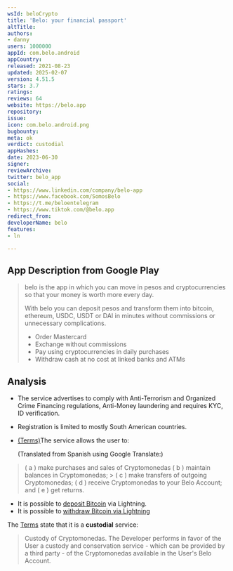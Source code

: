 ```yaml
---
wsId: beloCrypto
title: 'Belo: your financial passport'
altTitle: 
authors:
- danny
users: 1000000
appId: com.belo.android
appCountry: 
released: 2021-08-23
updated: 2025-02-07
version: 4.51.5
stars: 3.7
ratings: 
reviews: 64
website: https://belo.app
repository: 
issue: 
icon: com.belo.android.png
bugbounty: 
meta: ok
verdict: custodial
appHashes: 
date: 2023-06-30
signer: 
reviewArchive: 
twitter: belo_app
social:
- https://www.linkedin.com/company/belo-app
- https://www.facebook.com/SomosBelo
- https://t.me/beloentelegram
- https://www.tiktok.com/@belo.app
redirect_from: 
developerName: belo
features:
- ln

---
```


## App Description from Google Play

> belo is the app in which you can move in pesos and cryptocurrencies so that your money is worth more every day.
>
> With belo you can deposit pesos and transform them into bitcoin, ethereum, USDC, USDT or DAI in minutes without commissions or unnecessary complications.
>
> - Order Mastercard
> - Exchange without commissions
> - Pay using cryptocurrencies in daily purchases
> - Withdraw cash at no cost at linked banks and ATMs

## Analysis

- The service advertises to comply with Anti-Terrorism and Organized Crime Financing regulations, Anti-Money laundering and requires KYC, ID verification.
- Registration is limited to mostly South American countries.
- [(Terms)](https://help.belo.app/es/articles/5362779-terminos-y-condiciones-generales)The service allows the user to:

  (Translated from Spanish using Google Translate:)

> ( a ) make purchases and sales of Cryptomonedas
> ( b ) maintain balances in Cryptomonedas; > ( c ) make transfers of outgoing Cryptomonedas;
> ( d ) receive Cryptomonedas to your Belo Account; and
> ( e ) get returns.

- It is possible to [deposit Bitcoin](https://help.belo.app/en/articles/5705708-how-to-deposit-btc-via-lightning-network) via Lightning.
- It is possible to [withdraw Bitcoin via Lightning](https://help.belo.app/en/articles/5899323-how-to-withdraw-btc-from-belo-via-the-lightning-network)

The [Terms](https://help.belo.app/es/articles/5362779-terminos-y-condiciones-generales) state that it is a **custodial** service:

> Custody of Cryptomonedas. The Developer performs in favor of the User a custody and conservation service - which can be provided by a third party - of the Cryptomonedas available in the User's Belo Account.
